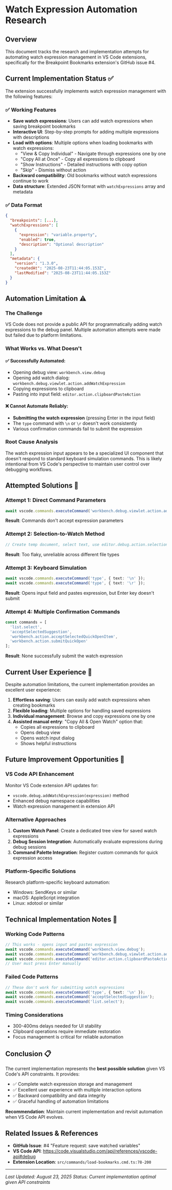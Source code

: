 # Watch Expression Automation Research

## Overview

This document tracks the research and implementation attempts for automating watch expression management in VS Code extensions, specifically for the Breakpoint Bookmarks extension's GitHub issue #4.

## Current Implementation Status ✅

The extension successfully implements watch expression management with the following features:

### ✅ Working Features
- **Save watch expressions**: Users can add watch expressions when saving breakpoint bookmarks
- **Interactive UI**: Step-by-step prompts for adding multiple expressions with descriptions
- **Load with options**: Multiple options when loading bookmarks with watch expressions:
  - "View & Copy Individual" - Navigate through expressions one by one
  - "Copy All at Once" - Copy all expressions to clipboard
  - "Show Instructions" - Detailed instructions with copy option
  - "Skip" - Dismiss without action
- **Backward compatibility**: Old bookmarks without watch expressions continue to work
- **Data structure**: Extended JSON format with `watchExpressions` array and metadata

### ✅ Data Format
```json
{
  "breakpoints": [...],
  "watchExpressions": [
    {
      "expression": "variable.property",
      "enabled": true,
      "description": "Optional description"
    }
  ],
  "metadata": {
    "version": "1.3.0",
    "createdAt": "2025-08-23T11:44:05.153Z",
    "lastModified": "2025-08-23T11:44:05.153Z"
  }
}
```

## Automation Limitation ⚠️

### The Challenge
VS Code does not provide a public API for programmatically adding watch expressions to the debug panel. Multiple automation attempts were made but failed due to platform limitations.

### What Works vs. What Doesn't

#### ✅ Successfully Automated:
- Opening debug view: `workbench.view.debug`
- Opening add watch dialog: `workbench.debug.viewlet.action.addWatchExpression`  
- Copying expressions to clipboard
- Pasting into input field: `editor.action.clipboardPasteAction`

#### ❌ Cannot Automate Reliably:
- **Submitting the watch expression** (pressing Enter in the input field)
- The `type` command with `\n` or `\r` doesn't work consistently
- Various confirmation commands fail to submit the expression

### Root Cause Analysis
The watch expression input appears to be a specialized UI component that doesn't respond to standard keyboard simulation commands. This is likely intentional from VS Code's perspective to maintain user control over debugging workflows.

## Attempted Solutions 🔬

### Attempt 1: Direct Command Parameters
```typescript
await vscode.commands.executeCommand('workbench.debug.viewlet.action.addWatchExpression', expression);
```
**Result**: Commands don't accept expression parameters

### Attempt 2: Selection-to-Watch Method
```typescript
// Create temp document, select text, use editor.debug.action.selectionToWatch
```
**Result**: Too flaky, unreliable across different file types

### Attempt 3: Keyboard Simulation
```typescript
await vscode.commands.executeCommand('type', { text: '\n' });
await vscode.commands.executeCommand('type', { text: '\r' });
```
**Result**: Opens input field and pastes expression, but Enter key doesn't submit

### Attempt 4: Multiple Confirmation Commands
```typescript
const commands = [
  'list.select',
  'acceptSelectedSuggestion', 
  'workbench.action.acceptSelectedQuickOpenItem',
  'workbench.action.submitQuickOpen'
];
```
**Result**: None successfully submit the watch expression

## Current User Experience 🎯

Despite automation limitations, the current implementation provides an excellent user experience:

1. **Effortless saving**: Users can easily add watch expressions when creating bookmarks
2. **Flexible loading**: Multiple options for handling saved expressions
3. **Individual management**: Browse and copy expressions one by one
4. **Assisted manual entry**: "Copy All & Open Watch" option that:
   - Copies all expressions to clipboard
   - Opens debug view
   - Opens watch input dialog
   - Shows helpful instructions

## Future Improvement Opportunities 🔮

### VS Code API Enhancement
Monitor VS Code extension API updates for:
- `vscode.debug.addWatchExpression(expression)` method
- Enhanced debug namespace capabilities
- Watch expression management in extension API

### Alternative Approaches
1. **Custom Watch Panel**: Create a dedicated tree view for saved watch expressions
2. **Debug Session Integration**: Automatically evaluate expressions during debug sessions
3. **Command Palette Integration**: Register custom commands for quick expression access

### Platform-Specific Solutions
Research platform-specific keyboard automation:
- Windows: SendKeys or similar
- macOS: AppleScript integration
- Linux: xdotool or similar

## Technical Implementation Notes 📝

### Working Code Patterns
```typescript
// This works - opens input and pastes expression
await vscode.commands.executeCommand('workbench.view.debug');
await vscode.commands.executeCommand('workbench.debug.viewlet.action.addWatchExpression');
await vscode.commands.executeCommand('editor.action.clipboardPasteAction');
// User must press Enter manually
```

### Failed Code Patterns
```typescript
// These don't work for submitting watch expressions
await vscode.commands.executeCommand('type', { text: '\n' });
await vscode.commands.executeCommand('acceptSelectedSuggestion');
await vscode.commands.executeCommand('list.select');
```

### Timing Considerations
- 300-400ms delays needed for UI stability
- Clipboard operations require immediate restoration
- Focus management is critical for reliable automation

## Conclusion 📋

The current implementation represents the **best possible solution** given VS Code's API constraints. It provides:

- ✅ Complete watch expression storage and management
- ✅ Excellent user experience with multiple interaction options
- ✅ Backward compatibility and data integrity
- ✅ Graceful handling of automation limitations

**Recommendation**: Maintain current implementation and revisit automation when VS Code API evolves.

## Related Issues & References

- **GitHub Issue**: #4 "Feature request: save watched variables"
- **VS Code API**: https://code.visualstudio.com/api/references/vscode-api#debug
- **Extension Location**: `src/commands/load-bookmarks.cmd.ts:78-200`

---
*Last Updated: August 23, 2025*
*Status: Current implementation optimal given API constraints*